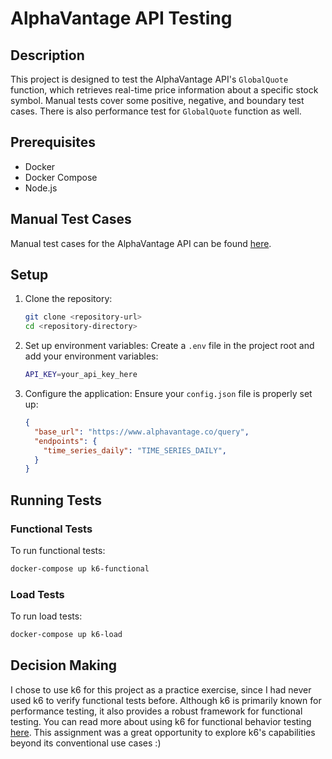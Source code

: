 # AlphaVantage API Testing

## Description
This project is designed to test the AlphaVantage API's `GlobalQuote` function, which retrieves real-time price information about a specific stock symbol. Manual tests cover some positive, negative, and boundary test cases. There is also performance test for `GlobalQuote` function as well.

## Prerequisites
- Docker
- Docker Compose
- Node.js

## Manual Test Cases
Manual test cases for the AlphaVantage API can be found [here](./AlphaVantage_GlobalQuote_TestCases.md).

## Setup

1. Clone the repository:
    ```bash
    git clone <repository-url>
    cd <repository-directory>
    ```

2. Set up environment variables:
    Create a `.env` file in the project root and add your environment variables:
    ```bash
    API_KEY=your_api_key_here
    ```

3. Configure the application:
    Ensure your `config.json` file is properly set up:
    ```json
    {
      "base_url": "https://www.alphavantage.co/query",
      "endpoints": {
        "time_series_daily": "TIME_SERIES_DAILY",
      }
    }
    ```

## Running Tests

### Functional Tests

To run functional tests:
```bash
docker-compose up k6-functional
```

### Load Tests

To run load tests:
```bash
docker-compose up k6-load
```

## Decision Making
I chose to use k6 for this project as a practice exercise, since I had never used k6 to verify functional tests before. Although k6 is primarily known for performance testing, it also provides a robust framework for functional testing. You can read more about using k6 for functional behavior testing [here](https://k6.io/docs/examples/tutorials/get-started-with-k6/test-for-functional-behavior/). This assignment was a great opportunity to explore k6's capabilities beyond its conventional use cases :)
